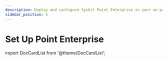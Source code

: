 ```yaml
---
description: Deploy and configure Syskit Point Enterprise in your on-premises environment.
sidebar_position: 5
---
```


# Set Up Point Enterprise

import DocCardList from '@theme/DocCardList';

<DocCardList />